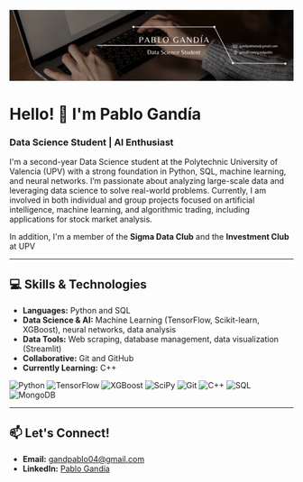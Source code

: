 <p align="center">
  <img src="Images/Banner.png" alt="Banner">
</p>

# Hello! 👋 I'm Pablo Gandía

### Data Science Student | AI Enthusiast

I'm a second-year Data Science student at the Polytechnic University of Valencia (UPV) with a strong foundation in Python, SQL, machine learning, and neural networks. I’m passionate about analyzing large-scale data and leveraging data science to solve real-world problems. Currently, I am involved in both individual and group projects focused on artificial intelligence, machine learning, and algorithmic trading, including applications for stock market analysis.

In addition, I'm a member of the **Sigma Data Club** and the **Investment Club** at UPV

---

## 💻 Skills & Technologies

- **Languages:** Python and SQL
- **Data Science & AI:** Machine Learning (TensorFlow, Scikit-learn, XGBoost), neural networks, data analysis
- **Data Tools:** Web scraping, database management, data visualization (Streamlit)
- **Collaborative:** Git and GitHub
- **Currently Learning:** C++

<p align="left">
  <!-- Python -->
  <img src="https://img.shields.io/badge/Python-3776AB?style=flat&logo=python&logoColor=white" alt="Python"/>
  
  <!-- TensorFlow -->
  <img src="https://img.shields.io/badge/TensorFlow-FF6F00?style=flat&logo=tensorflow&logoColor=white" alt="TensorFlow"/>

  <!-- XGBoost -->
  <img src="https://img.shields.io/badge/XGBoost-3A6E4F?style=flat&logo=xgboost&logoColor=white" alt="XGBoost"/>
  
  <!-- SciPy -->
  <img src="https://img.shields.io/badge/SciPy-8C4DFF?style=flat&logo=scipy&logoColor=white" alt="SciPy"/>
  
  <!-- Git -->
  <img src="https://img.shields.io/badge/Git-F05032?style=flat&logo=git&logoColor=white" alt="Git"/>
  
  <!-- C++ -->
  <img src="https://img.shields.io/badge/C%2B%2B-00599C?style=flat&logo=c%2B%2B&logoColor=white" alt="C++"/>
  
  <!-- SQL -->
  <img src="https://img.shields.io/badge/SQL-4479A1?style=flat&logo=postgresql&logoColor=white" alt="SQL"/>

  <!-- MongoDB -->
  <img src="https://img.shields.io/badge/MongoDB-47A248?style=flat&logo=mongodb&logoColor=white" alt="MongoDB"/>
  
</p>




---


## 📫 Let's Connect!

- **Email:** gandpablo04@gmail.com
- **LinkedIn:** [Pablo Gandía](https://www.linkedin.com/in/pablogandia)


